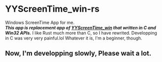 # YYScreenTime_win-rs
Windows ScreenTime App for me.  
***This app is replacement app of [YYScreenTime_win](https://github.com/yy-tromb/YYScreenTime_win) that written in C and Win32 APIs.*** I like Rust much more than C, so I have rewrited. Developping in C was very very painful.lol Whatever it is, I'm a beginner, though.  

## Now, I'm developping slowly, Please wait a lot.
